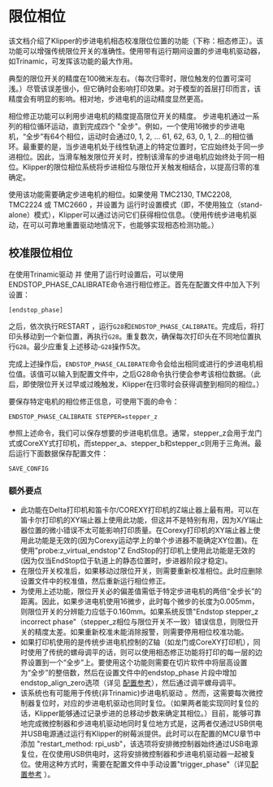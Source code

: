 # 限位相位

该文档介绍了Klipper的步进电机相态校准限位位置的功能（下称：相态修正）。该功能可以增强传统限位开关的准确性。使用带有运行期间设置的步进电机驱动器，如Trinamic，可发挥该功能的最大作用。

典型的限位开关的精度在100微米左右。（每次归零时，限位触发的位置可深可浅。）尽管该误差很小，但它确时会影响打印效果。对于模型的首层打印而言，该精度会有明显的影响。相对地，步进电机的运动精度显然更高。

相位修正功能可以利用步进电机的精度提高限位开关的精度。 步进电机通过一系列的相位循环运动，直到完成四个 "全步"。例如，一个使用16微步的步进电机，“全步”有64个相位，运动时会通过0, 1, 2, ... 61, 62, 63, 0, 1, 2...的相位循环。最重要的是，当步进电机处于线性轨道上的特定位置时，它应始终处于同一步进相位。因此，当滑车触发限位开关时，控制该滑车的步进电机应始终处于同一相位。Klipper的限位相位系统将步进相位与限位开关触发相结合，以提高归零的准确定。

使用该功能需要确定步进电机的相位。如果使用 TMC2130, TMC2208, TMC2224 或 TMC2660 ，并设置为 运行时设置模式（即，不使用独立（stand-alone）模式），Klipper可以通过访问它们获得相位信息。（使用传统步进电机驱动，在可以可靠地重置驱动地情况下，也能够实现相态检测功能。）

## 校准限位相位

在使用Trinamic驱动 并 使用了运行时设置后，可以使用ENDSTOP_PHASE_CALIBRATE命令进行相位修正。首先在配置文件中加入下列设置：

```
[endstop_phase]
```

之后，依次执行RESTART ，运行`G28`和`ENDSTOP_PHASE_CALIBRATE`。完成后，将打印头移动到一个新位置，再执行`G28`。重复数次，确保每次打印头在不同地位置执行`G28`。最少应重复上述移动-`G28`操作5次。

完成上述操作后，`ENDSTOP_PHASE_CALIBRATE`命令会给出相同或进行的步进电机相位值。该值可以输入到配置文件中，之后G28命令执行使会参考该相位数据。（此后，即使限位开关过早或过晚触发，Klipper在归零时会获得调整到相同的相位。）

要保存特定电机的相位修正信息，可使用下面的命令：

```
ENDSTOP_PHASE_CALIBRATE STEPPER=stepper_z
```

参照上述命令，我们可以保存想要的步进电机信息。通常，stepper_z会用于龙门式或CoreXY式打印机，而stepper_a、stepper_b和stepper_c则用于三角洲。最后运行下面数据保存配置文件：

```
SAVE_CONFIG
```

### 额外要点

* 此功能在Delta打印机和笛卡尔/COREXY打印机的Z端止器上最有用。可以在笛卡尔打印机的XY端止器上使用此功能，但这并不是特别有用，因为X/Y端止器位置的微小错误不太可能影响打印质量。在Corexy打印机的XY端止器上使用此功能是无效的(因为Corexy运动学上的单个步进器不能确定XY位置)。在使用"probe:z_virtual_endstop"Z EndStop的打印机上使用此功能是无效的(因为仅当EndStop位于轨道上的静态位置时，步进器阶段才稳定)。
* 在限位开关校准后，如果移动过限位开关，则需要重新校准相位。此时应删除设置文件中的校准值，然后重新运行相位修正。
* 为使用上述功能，限位开关必的偏差值需低于特定步进电机的两倍“全步长”的距离。因此，如果步进电机使用16微步，此时每个微步的长度为0.005mm，则限位开关的分辨能力应低于0.160mm。如果系统反馈"Endstop stepper_z incorrect phase"（stepper_z相位与限位开关不一致）错误信息，则限位开关的精度太差。如果重新校准未能消除报警，则需要停用相位校准功能。
* 如果打印机使用的是传统步进电机控制的Z轴（如龙门或CoreXY打印机），同时使用了传统的螺母调平的话，则可以使用相态修正功能将打印的每一层的边界设置到一个“全步”上。要使用这个功能则需要在切片软件中将层高设置为“全步”的整倍数，然后在设置文件中的endstop_phase 片段中增加endstop_align_zero选项（详见 [配置参考](Config_Reference.md#endstop_phase)），然后通过调平螺母调平。
* 该系统也有可能用于传统(非Trinamic)步进电机驱动 。然而，这需要每次微控制器复位时，对应的步进电机驱动也同时复位。（如果两者能实现同时复位的话，Klipper能够通过记录步进的总移动步数来确定其相位。）目前，能够可靠地完成微控制器和步进电机驱动地同时复位地方式是，这两者仅通过USB供电并USB电源通过运行有Klipper的树莓派提供。此时可以在配置的MCU章节中添加 "restart_method: rpi_usb"，该选项将安排微控制器始终通过USB电源复位，在仅使用USB供电时，这将安排微控制器和步进电机驱动器一起被复位。使用这种方式时，需要在配置文件中手动设置"trigger_phase"（详见[配置参考](Config_Reference.md#endstop_phase) ）。
